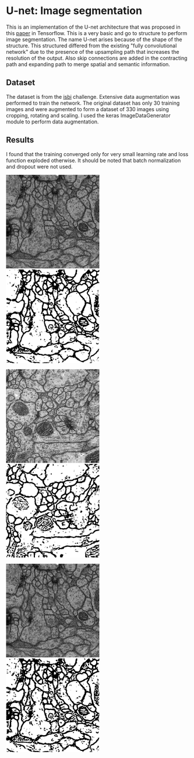 # U-net: Image segmentation

This is an implementation of the U-net architecture that was proposed in this [paper](https://arxiv.org/abs/1505.04597) in Tensorflow. This is a very basic and go to structure to perform image segmentation. The name U-net arises because of the shape of the structure. This structured differed from the existing "fully convolutional network" due to the presence of the upsampling path that increases the resolution of the output. Also skip connections are added in the contracting path and expanding path to merge spatial and semantic information.



## Dataset

The dataset is from the [isbi](http://brainiac2.mit.edu/isbi_challenge/) challenge. Extensive data augmentation was performed to train the network. The original dataset has only 30 training images and were augmented to form a dataset of 330 images using cropping, rotating and scaling. I used the keras ImageDataGenerator module to perform data augmentation.



## Results

I found that the training converged only for very small learning rate and loss function exploded otherwise. It should be noted that batch normalization and dropout were not used.

<img src="results/aug_250.png" width=256><img src="results/e_30_aug_250.png" width=256>

<img src="results/aug_130.png" width=256><img src="results/e_30_aug_130.png" width=256>

<img src="results/aug_70.png" width=256><img src="results/e_25_aug_70.png" width=256>

